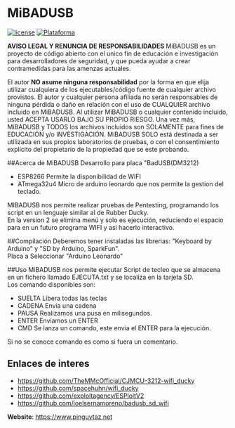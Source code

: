 # MiBADUSB
[![license](https://www.pinguytaz.net/IMG_GITHUB/gplv3-with-text-84x42.png)](https://github.com/pinguytaz/MiBADUSB/blob/master/LICENSE)
[![Plataforma](https://www.pinguytaz.net/IMG_GITHUB/Arduino_Placa.png)](https://arduino.cc)


__AVISO LEGAL Y RENUNCIA DE RESPONSABILIDADES__
MiBADUSB es un proyecto de código abierto con el unico fin de educación e investigación para desarrolladores de seguridad, y que pueda ayudar a crear contramedidas para las amenzas actuales.

El autor __NO asume ninguna responsabilidad__ por la forma en que elija utilizar cualquiera de los ejecutables/código fuente de cualquier archivo provistos. El autor y cualquier persona afiliada no serán responsables de ninguna pérdida o daño en relación con el uso de CUALQUIER archivo incluido en MiBADUSB. Al utilizar MiBADUSB o cualquier contenido incluido, usted ACEPTA USARLO BAJO SU PROPIO RIESGO. Una vez más, MiBADUSB y TODOS los archivos incluidos son SOLAMENTE para fines de EDUCACIÓN y/o INVESTIGACIÓN. MiBADUSB SOLO está destinada a ser utilizada en sus propios laboratorios de pruebas, o con el consentimiento explícito del propietario de la propiedad que se este probando.


##Acerca de MiBADUSB
Desarrollo para placa "BadUSB(DM3212) 
* ESP8266 Permite la disponibilidad de WIFI
* ATmega32u4 Micro de arduino leonardo que nos permite la gestion del teclado.

 MIBADUSB nos permite realizar pruebas de Pentesting, programando los script en un lenguaje similar al de Rubber Ducky.  
 En la version 2 se elimina menú y solo es ejecución, reduciendo el espacio para en un futuro programa WIFI y asi hacerlo interactivo.

##Compilación
   Deberemos tener instaladas las librerias: "Keyboard by Arduino" y "SD by Arduino, SparkFun".  
   Placa a Seleccionar "Arduino Leonardo"

##Uso
    MiBADUSB nos permite ejecutar Script de tecleo que se almacena en un fichero llamado EJECUTA.txt y se localiza en la tarjeta SD.  
Los comando disponibles son:
* SUELTA     		Libera todas las teclas  
* CADENA <cadena> 	Envia una cadena  
* PAUSA  <tiempo>  	Realizamos una pusa en milisegundos.  
* ENTER      		Enviamos un ENTER  
* CMD   			Se lanza un comando, este envia el ENTER para la ejecución.  

Si no se conoce comando es como si fuera un comentario.


## Enlaces de interes  
* https://github.com/TheMMcOfficial/CJMCU-3212-wifi_ducky  
* https://github.com/spacehuhn/wifi_ducky  
* https://github.com/exploitagency/ESPloitV2  
* https://github.com/joelsernamoreno/badusb_sd_wifi  

__Website__: https://www.pinguytaz.net
   
